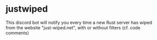 # justwiped
This discord bot will notify you every time a new Rust server has wiped from the website "just-wiped.net", with or without filters (cf. code comments)
